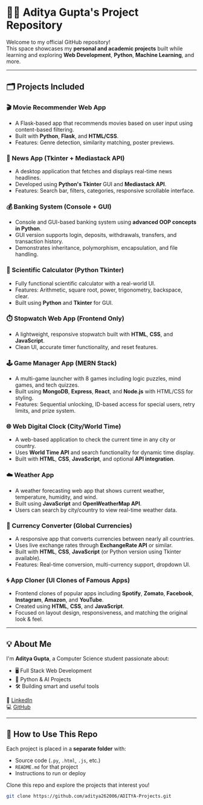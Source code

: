 # 👨‍💻 Aditya Gupta's Project Repository

Welcome to my official GitHub repository!  
This space showcases my **personal and academic projects** built while learning and exploring **Web Development**, **Python**, **Machine Learning**, and more.

---

## 🗂️ Projects Included

### 🎬 Movie Recommender Web App
- A Flask-based app that recommends movies based on user input using content-based filtering.
- Built with **Python**, **Flask**, and **HTML/CSS**.
- Features: Genre detection, similarity matching, poster previews.

### 📰 News App (Tkinter + Mediastack API)
- A desktop application that fetches and displays real-time news headlines.
- Developed using **Python's Tkinter** GUI and **Mediastack API**.
- Features: Search bar, filters, categories, responsive scrollable interface.

### 💰 Banking System (Console + GUI)
- Console and GUI-based banking system using **advanced OOP concepts in Python**.
- GUI version supports login, deposits, withdrawals, transfers, and transaction history.
- Demonstrates inheritance, polymorphism, encapsulation, and file handling.

### 🔢 Scientific Calculator (Python Tkinter)
- Fully functional scientific calculator with a real-world UI.
- Features: Arithmetic, square root, power, trigonometry, backspace, clear.
- Built using **Python** and **Tkinter** for GUI.

### ⏱️ Stopwatch Web App (Frontend Only)
- A lightweight, responsive stopwatch built with **HTML**, **CSS**, and **JavaScript**.
- Clean UI, accurate timer functionality, and reset features.

### 🕹️ Game Manager App (MERN Stack)
- A multi-game launcher with 8 games including logic puzzles, mind games, and tech quizzes.
- Built using **MongoDB**, **Express**, **React**, and **Node.js** with HTML/CSS for styling.
- Features: Sequential unlocking, ID-based access for special users, retry limits, and prize system.

### 🌐 Web Digital Clock (City/World Time)
- A web-based application to check the current time in any city or country.
- Uses **World Time API** and search functionality for dynamic time display.
- Built with **HTML**, **CSS**, **JavaScript**, and optional **API integration**.

### ☁️ Weather App
- A weather forecasting web app that shows current weather, temperature, humidity, and wind.
- Built using **JavaScript** and **OpenWeatherMap API**.
- Users can search by city/country to view real-time weather data.

### 💱 Currency Converter (Global Currencies)
- A responsive app that converts currencies between nearly all countries.
- Uses live exchange rates through **ExchangeRate API** or similar.
- Built with **HTML**, **CSS**, **JavaScript** (or Python version using Tkinter available).
- Features: Real-time conversion, multi-currency support, dropdown UI.

### 🌀 App Cloner (UI Clones of Famous Apps)
- Frontend clones of popular apps including **Spotify**, **Zomato**, **Facebook**, **Instagram**, **Amazon**, and **YouTube**.
- Created using **HTML**, **CSS**, and **JavaScript**.
- Focused on layout design, responsiveness, and matching the original look & feel.

---

## 💡 About Me

I'm **Aditya Gupta**, a Computer Science student passionate about:
- 🖥️ Full Stack Web Development
- 🤖 Python & AI Projects
- 🛠️ Building smart and useful tools

🔗 [LinkedIn](https://www.linkedin.com/in/aditya-gupta-a2685b312)  
💻 [GitHub](https://github.com/aditya262006)

---

## 📝 How to Use This Repo

Each project is placed in a **separate folder** with:
- Source code (`.py`, `.html`, `.js`, etc.)
- `README.md` for that project
- Instructions to run or deploy

Clone this repo and explore the projects that interest you!

```bash
git clone https://github.com/aditya262006/ADITYA-Projects.git
